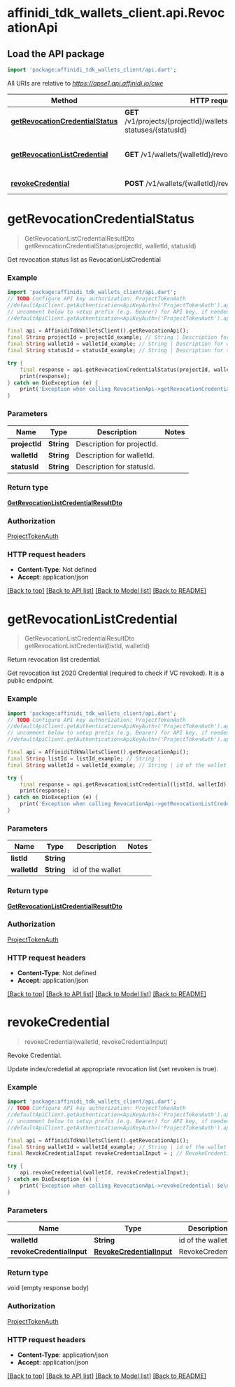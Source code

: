 # affinidi_tdk_wallets_client.api.RevocationApi

## Load the API package

```dart
import 'package:affinidi_tdk_wallets_client/api.dart';
```

All URIs are relative to *https://apse1.api.affinidi.io/cwe*

| Method                                                                              | HTTP request                                                                       | Description                        |
| ----------------------------------------------------------------------------------- | ---------------------------------------------------------------------------------- | ---------------------------------- |
| [**getRevocationCredentialStatus**](RevocationApi.md#getrevocationcredentialstatus) | **GET** /v1/projects/{projectId}/wallets/{walletId}/revocation-statuses/{statusId} |
| [**getRevocationListCredential**](RevocationApi.md#getrevocationlistcredential)     | **GET** /v1/wallets/{walletId}/revocation-list/{listId}                            | Return revocation list credential. |
| [**revokeCredential**](RevocationApi.md#revokecredential)                           | **POST** /v1/wallets/{walletId}/revoke                                             | Revoke Credential.                 |

# **getRevocationCredentialStatus**

> GetRevocationListCredentialResultDto getRevocationCredentialStatus(projectId, walletId, statusId)

Get revocation status list as RevocationListCredential

### Example

```dart
import 'package:affinidi_tdk_wallets_client/api.dart';
// TODO Configure API key authorization: ProjectTokenAuth
//defaultApiClient.getAuthentication<ApiKeyAuth>('ProjectTokenAuth').apiKey = 'YOUR_API_KEY';
// uncomment below to setup prefix (e.g. Bearer) for API key, if needed
//defaultApiClient.getAuthentication<ApiKeyAuth>('ProjectTokenAuth').apiKeyPrefix = 'Bearer';

final api = AffinidiTdkWalletsClient().getRevocationApi();
final String projectId = projectId_example; // String | Description for projectId.
final String walletId = walletId_example; // String | Description for walletId.
final String statusId = statusId_example; // String | Description for statusId.

try {
    final response = api.getRevocationCredentialStatus(projectId, walletId, statusId);
    print(response);
} catch on DioException (e) {
    print('Exception when calling RevocationApi->getRevocationCredentialStatus: $e\n');
}
```

### Parameters

| Name          | Type       | Description                | Notes |
| ------------- | ---------- | -------------------------- | ----- |
| **projectId** | **String** | Description for projectId. |
| **walletId**  | **String** | Description for walletId.  |
| **statusId**  | **String** | Description for statusId.  |

### Return type

[**GetRevocationListCredentialResultDto**](GetRevocationListCredentialResultDto.md)

### Authorization

[ProjectTokenAuth](../README.md#ProjectTokenAuth)

### HTTP request headers

- **Content-Type**: Not defined
- **Accept**: application/json

[[Back to top]](#) [[Back to API list]](../README.md#documentation-for-api-endpoints) [[Back to Model list]](../README.md#documentation-for-models) [[Back to README]](../README.md)

# **getRevocationListCredential**

> GetRevocationListCredentialResultDto getRevocationListCredential(listId, walletId)

Return revocation list credential.

Get revocation list 2020 Credential (required to check if VC revoked). It is a public endpoint.

### Example

```dart
import 'package:affinidi_tdk_wallets_client/api.dart';
// TODO Configure API key authorization: ProjectTokenAuth
//defaultApiClient.getAuthentication<ApiKeyAuth>('ProjectTokenAuth').apiKey = 'YOUR_API_KEY';
// uncomment below to setup prefix (e.g. Bearer) for API key, if needed
//defaultApiClient.getAuthentication<ApiKeyAuth>('ProjectTokenAuth').apiKeyPrefix = 'Bearer';

final api = AffinidiTdkWalletsClient().getRevocationApi();
final String listId = listId_example; // String |
final String walletId = walletId_example; // String | id of the wallet

try {
    final response = api.getRevocationListCredential(listId, walletId);
    print(response);
} catch on DioException (e) {
    print('Exception when calling RevocationApi->getRevocationListCredential: $e\n');
}
```

### Parameters

| Name         | Type       | Description      | Notes |
| ------------ | ---------- | ---------------- | ----- |
| **listId**   | **String** |                  |
| **walletId** | **String** | id of the wallet |

### Return type

[**GetRevocationListCredentialResultDto**](GetRevocationListCredentialResultDto.md)

### Authorization

[ProjectTokenAuth](../README.md#ProjectTokenAuth)

### HTTP request headers

- **Content-Type**: Not defined
- **Accept**: application/json

[[Back to top]](#) [[Back to API list]](../README.md#documentation-for-api-endpoints) [[Back to Model list]](../README.md#documentation-for-models) [[Back to README]](../README.md)

# **revokeCredential**

> revokeCredential(walletId, revokeCredentialInput)

Revoke Credential.

Update index/credetial at appropriate revocation list (set revoken is true).

### Example

```dart
import 'package:affinidi_tdk_wallets_client/api.dart';
// TODO Configure API key authorization: ProjectTokenAuth
//defaultApiClient.getAuthentication<ApiKeyAuth>('ProjectTokenAuth').apiKey = 'YOUR_API_KEY';
// uncomment below to setup prefix (e.g. Bearer) for API key, if needed
//defaultApiClient.getAuthentication<ApiKeyAuth>('ProjectTokenAuth').apiKeyPrefix = 'Bearer';

final api = AffinidiTdkWalletsClient().getRevocationApi();
final String walletId = walletId_example; // String | id of the wallet
final RevokeCredentialInput revokeCredentialInput = ; // RevokeCredentialInput | RevokeCredential

try {
    api.revokeCredential(walletId, revokeCredentialInput);
} catch on DioException (e) {
    print('Exception when calling RevocationApi->revokeCredential: $e\n');
}
```

### Parameters

| Name                      | Type                                                  | Description      | Notes |
| ------------------------- | ----------------------------------------------------- | ---------------- | ----- |
| **walletId**              | **String**                                            | id of the wallet |
| **revokeCredentialInput** | [**RevokeCredentialInput**](RevokeCredentialInput.md) | RevokeCredential |

### Return type

void (empty response body)

### Authorization

[ProjectTokenAuth](../README.md#ProjectTokenAuth)

### HTTP request headers

- **Content-Type**: application/json
- **Accept**: application/json

[[Back to top]](#) [[Back to API list]](../README.md#documentation-for-api-endpoints) [[Back to Model list]](../README.md#documentation-for-models) [[Back to README]](../README.md)
